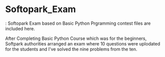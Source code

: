 # Softopark_Exam
<feat>: Softopark Exam based on Basic Python Prgramming contest files are included here. 
  
After Completing Basic Python Course which was for the beginners, Softpark authorities arranged an exam where 10 questions were uplodated for the students and I've solved the nine problems from the ten.
  

 
 
